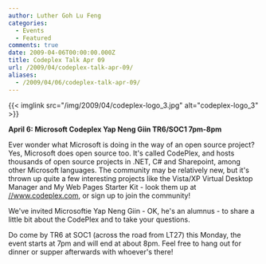 ```yaml
---
author: Luther Goh Lu Feng
categories:
  - Events
  - Featured
comments: true
date: 2009-04-06T00:00:00.000Z
title: Codeplex Talk Apr 09
url: /2009/04/codeplex-talk-apr-09/
aliases:
  - /2009/04/06/codeplex-talk-apr-09/
---
```


{{< imglink src="/img/2009/04/codeplex-logo_3.jpg" alt="codeplex-logo_3" >}}

<strong>April 6:
Microsoft Codeplex
Yap Neng Giin
TR6/SOC1
7pm-8pm</strong>

Ever wonder what Microsoft is doing in the way of an open source project? Yes, Microsoft does open source too. It's called CodePlex, and hosts thousands of open source projects in .NET, C# and Sharepoint, among other Microsoft languages. The community may be relatively new, but it's thrown up quite a few interesting projects like the Vista/XP Virtual Desktop Manager and My Web Pages Starter Kit - look them up at <a href="//www.codeplex.com">//www.codeplex.com</a>, or sign up to join the community!

We've invited Microsoftie Yap Neng Giin - OK, he's an alumnus - to share a little bit about the CodePlex and to take your questions.

Do come by TR6 at SOC1 (across the road from LT27) this Monday, the event starts at 7pm and will end at about 8pm. Feel free to hang out for dinner or supper afterwards with whoever's there!
